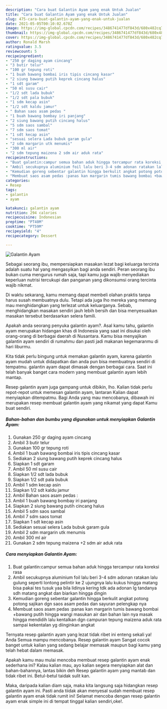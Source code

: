 ```yaml
---
description: "Cara buat Galantin Ayam yang enak Untuk Jualan"
title: "Cara buat Galantin Ayam yang enak Untuk Jualan"
slug: 475-cara-buat-galantin-ayam-yang-enak-untuk-jualan
date: 2021-05-05T00:10:02.678Z
image: https://img-global.cpcdn.com/recipes/3486741477df843d/680x482cq70/galantin-ayam-foto-resep-utama.jpg
thumbnail: https://img-global.cpcdn.com/recipes/3486741477df843d/680x482cq70/galantin-ayam-foto-resep-utama.jpg
cover: https://img-global.cpcdn.com/recipes/3486741477df843d/680x482cq70/galantin-ayam-foto-resep-utama.jpg
author: Ronald Marsh
ratingvalue: 3.5
reviewcount: 5
recipeingredient:
- "250 gr daging ayam cincang"
- "3 butir telur"
- "100 gr tepung roti"
- "1 buah bawang bombai iris tipis cincang kasar"
- "2 siung bawang putih keprek cincang halus"
- "1 sdt garam"
- "50 ml susu cair"
- "1/2 sdt lada bubuk"
- "1/2 sdt pala bubuk"
- "1 sdm kecap asin"
- "1/2 sdt kaldu jamur"
- " Bahan saos asam pedas "
- "1 buah bawang bombay iri panjang"
- "2 siung bawang putih cincang halus"
- "5 sdm saos sambal"
- "7 sdm saos tomat"
- "1 sdt kecap asin"
- "sesuai selera Lada bubuk garam gula"
- "2 sdm margarin utk menumis"
- "300 ml air"
- "2 sdm tepung maizena 2 sdm air aduk rata"
recipeinstructions:
- "Buat galantin:campur semua bahan aduk hingga tercampur rata koreksi rasa"
- "Ambil secukupnya aluminium foil lalu beri 3-4 sdm adonan ratakan lalu gulung seperti lontong pelintir ke 2 ujungnya lalu kukus hingga matang bisa pakai tes tusuk yaa bila lidinya kering tdk ada adonan lg tandanya sdh matang angkat dan biarkan hingga dingin"
- "Kemudian goreng sebentar galantin hingga berkulit angkat potong potong sajikan dgn saos asam pedas dan sayuran pelengkap nya"
- "Membuat saos asam pedas :panas kan margarin tumis bawang bombai +bawang putih hingga wangi masukan air dan bahan lain nya masak hingga mendidih lalu kentalkan dgn campuran tepung maizena aduk rata sampai kekentalan yg diinginkan angkat"
categories:
- Resep
tags:
- galantin
- ayam

katakunci: galantin ayam 
nutrition: 294 calories
recipecuisine: Indonesian
preptime: "PT40M"
cooktime: "PT59M"
recipeyield: "4"
recipecategory: Dessert

---
```



![Galantin Ayam](https://img-global.cpcdn.com/recipes/3486741477df843d/680x482cq70/galantin-ayam-foto-resep-utama.jpg)

Sebagai seorang ibu, mempersiapkan masakan lezat bagi keluarga tercinta adalah suatu hal yang mengasyikan bagi anda sendiri. Peran seorang ibu bukan cuma mengurus rumah saja, tapi kamu juga wajib menyediakan keperluan nutrisi tercukupi dan panganan yang dikonsumsi orang tercinta wajib nikmat.

Di waktu  sekarang, kamu memang dapat membeli olahan praktis tanpa harus susah membuatnya dulu. Tetapi ada juga lho mereka yang memang mau menghidangkan yang terlezat untuk keluarganya. Sebab, menghidangkan masakan sendiri jauh lebih bersih dan bisa menyesuaikan masakan tersebut berdasarkan selera famili. 



Apakah anda seorang penyuka galantin ayam?. Asal kamu tahu, galantin ayam merupakan hidangan khas di Indonesia yang saat ini disukai oleh orang-orang di berbagai daerah di Nusantara. Kamu bisa menyajikan galantin ayam sendiri di rumahmu dan pasti jadi makanan kegemaranmu di hari liburmu.

Kita tidak perlu bingung untuk memakan galantin ayam, karena galantin ayam mudah untuk didapatkan dan anda pun bisa membuatnya sendiri di tempatmu. galantin ayam dapat dimasak dengan berbagai cara. Saat ini telah banyak banget cara modern yang membuat galantin ayam lebih mantap.

Resep galantin ayam juga gampang untuk dibikin, lho. Kalian tidak perlu repot-repot untuk memesan galantin ayam, lantaran Kalian dapat menyiapkan ditempatmu. Bagi Anda yang mau mencobanya, dibawah ini merupakan resep membuat galantin ayam yang nikamat yang dapat Kamu buat sendiri.

<!--inarticleads1-->

##### Bahan-bahan dan bumbu yang digunakan untuk menyiapkan Galantin Ayam:

1. Gunakan 250 gr daging ayam cincang
1. Ambil 3 butir telur
1. Gunakan 100 gr tepung roti
1. Ambil 1 buah bawang bombai iris tipis cincang kasar
1. Sediakan 2 siung bawang putih keprek cincang halus
1. Siapkan 1 sdt garam
1. Ambil 50 ml susu cair
1. Siapkan 1/2 sdt lada bubuk
1. Siapkan 1/2 sdt pala bubuk
1. Ambil 1 sdm kecap asin
1. Siapkan 1/2 sdt kaldu jamur
1. Ambil  Bahan saos asam pedas :
1. Ambil 1 buah bawang bombay iri panjang
1. Siapkan 2 siung bawang putih cincang halus
1. Ambil 5 sdm saos sambal
1. Ambil 7 sdm saos tomat
1. Siapkan 1 sdt kecap asin
1. Sediakan sesuai selera Lada bubuk garam gula
1. Ambil 2 sdm margarin utk menumis
1. Ambil 300 ml air
1. Gunakan 2 sdm tepung maizena +2 sdm air aduk rata




<!--inarticleads2-->

##### Cara menyiapkan Galantin Ayam:

1. Buat galantin:campur semua bahan aduk hingga tercampur rata koreksi rasa
1. Ambil secukupnya aluminium foil lalu beri 3-4 sdm adonan ratakan lalu gulung seperti lontong pelintir ke 2 ujungnya lalu kukus hingga matang bisa pakai tes tusuk yaa bila lidinya kering tdk ada adonan lg tandanya sdh matang angkat dan biarkan hingga dingin
1. Kemudian goreng sebentar galantin hingga berkulit angkat potong potong sajikan dgn saos asam pedas dan sayuran pelengkap nya
1. Membuat saos asam pedas :panas kan margarin tumis bawang bombai +bawang putih hingga wangi masukan air dan bahan lain nya masak hingga mendidih lalu kentalkan dgn campuran tepung maizena aduk rata sampai kekentalan yg diinginkan angkat




Ternyata resep galantin ayam yang lezat tidak ribet ini enteng sekali ya! Anda Semua mampu mencobanya. Resep galantin ayam Sangat cocok banget untuk kalian yang sedang belajar memasak maupun bagi kamu yang telah hebat dalam memasak.

Apakah kamu mau mulai mencoba membuat resep galantin ayam enak sederhana ini? Kalau kalian mau, ayo kalian segera menyiapkan alat dan bahan-bahannya, lantas bikin deh Resep galantin ayam yang mantab dan tidak ribet ini. Betul-betul taidak sulit kan. 

Maka, daripada kalian diam saja, maka kita langsung saja hidangkan resep galantin ayam ini. Pasti anda tiidak akan menyesal sudah membuat resep galantin ayam enak tidak rumit ini! Selamat mencoba dengan resep galantin ayam enak simple ini di tempat tinggal kalian sendiri,oke!.

